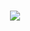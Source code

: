 <h1 align="center">
    <img src = "https://readme-typing-svg.herokuapp.com?font=Kanit&weight=500&size=22&duration=3000&pause=1000&color=FFFFFF&background=000000&center=true&vCenter=true&random=false&width=500&height=70&lines=Hello+!+%F0%9F%91%8B;I'm+Jeevanandhan+%F0%9F%98%8A;Tech+Enthusiast+%F0%9F%91%A8%E2%80%8D%F0%9F%92%BB;Web+developer+%F0%9F%8C%90)";
</h1>
